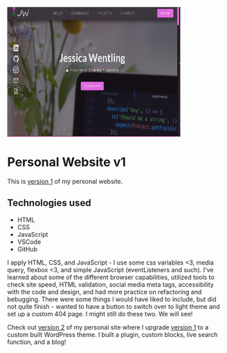 <img src="/images/jwentling-v1.jpg" alt="Jessica Wentling Personal Website v1" width="400" height="300">

# Personal Website v1

This is [version 1](https://v1.jessicawentling.com) of my personal website.

## Technologies used

- HTML
- CSS
- JavaScript
- VSCode
- GitHub

I apply HTML, CSS, and JavaScript - I use some css variables <3, media query, flexbox <3, and simple JavaScript (eventListeners and such).
I've learned about some of the different browser capabilities, utilized tools to check site speed, HTML validation, social media meta tags, accessibility with the code and design, and had more practice on refactoring and bebugging.
There were some things I would have liked to include, but did not quite finish - wanted to have a button to switch over to light theme and set up a custom 404 page. I might still do these two. We will see!

Check out [version 2](https://jessicawentling.com) of my personal site where I upgrade [version 1](https://v1.jessicawentling.com) to a custom built WordPress theme. I built a plugin, custom blocks, live search function, and a blog!
